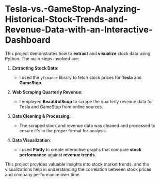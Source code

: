 # Tesla-vs.-GameStop-Analyzing-Historical-Stock-Trends-and-Revenue-Data-with-an-Interactive-Dashboard

This project demonstrates how to **extract** and **visualize** stock data using Python. The main steps involved are:

1. **Extracting Stock Data**:
   - I used the `yfinance` library to fetch stock prices for **Tesla** and **GameStop**.

2. **Web Scraping Quarterly Revenue**:
   - I employed **BeautifulSoup** to scrape the quarterly revenue data for Tesla and GameStop from online sources.

3. **Data Cleaning & Processing**:
   - The scraped stock and revenue data was cleaned and processed to ensure it's in the proper format for analysis.

4. **Data Visualization**:
   - I used **Plotly** to create interactive graphs that compare **stock performance** against **revenue trends**.

This project provides valuable insights into stock market trends, and the visualizations help in understanding the correlation between stock prices and company performance over time.
